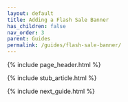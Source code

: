 ```yaml
---
layout: default
title: Adding a Flash Sale Banner
has_children: false
nav_order: 3
parent: Guides
permalink: /guides/flash-sale-banner/
---
```


{% include page_header.html %}

{% include stub_article.html %}

{% include next_guide.html %}